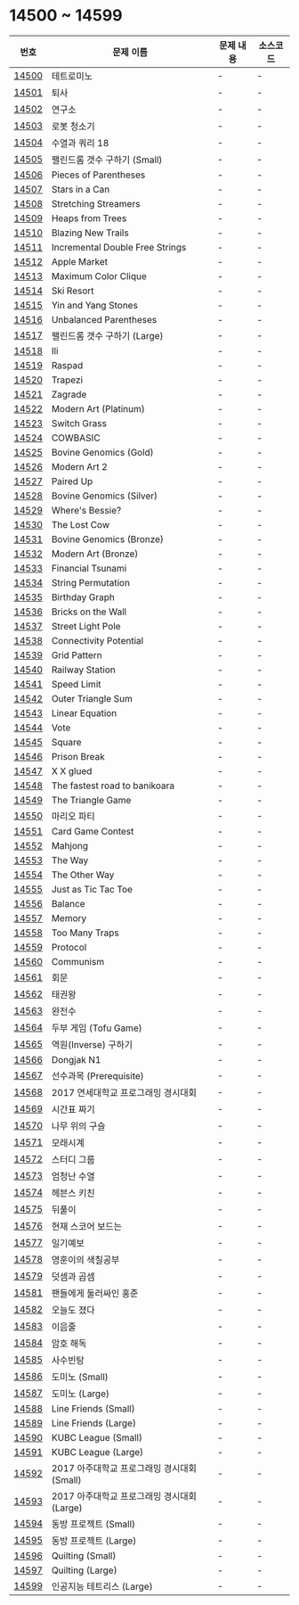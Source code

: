 # 14500 ~ 14599

번호 | 문제 이름 | 문제 내용 | 소스코드
--- | --- | --- | ---
[14500](https://www.acmicpc.net/problem/14500) | 테트로미노 | - | -
[14501](https://www.acmicpc.net/problem/14501) | 퇴사 | - | -
[14502](https://www.acmicpc.net/problem/14502) | 연구소 | - | -
[14503](https://www.acmicpc.net/problem/14503) | 로봇 청소기 | - | -
[14504](https://www.acmicpc.net/problem/14504) | 수열과 쿼리 18 | - | -
[14505](https://www.acmicpc.net/problem/14505) | 팰린드롬 갯수 구하기 (Small) | - | -
[14506](https://www.acmicpc.net/problem/14506) | Pieces of Parentheses | - | -
[14507](https://www.acmicpc.net/problem/14507) | Stars in a Can | - | -
[14508](https://www.acmicpc.net/problem/14508) | Stretching Streamers | - | -
[14509](https://www.acmicpc.net/problem/14509) | Heaps from Trees | - | -
[14510](https://www.acmicpc.net/problem/14510) | Blazing New Trails | - | -
[14511](https://www.acmicpc.net/problem/14511) | Incremental Double Free Strings | - | -
[14512](https://www.acmicpc.net/problem/14512) | Apple Market | - | -
[14513](https://www.acmicpc.net/problem/14513) | Maximum Color Clique | - | -
[14514](https://www.acmicpc.net/problem/14514) | Ski Resort | - | -
[14515](https://www.acmicpc.net/problem/14515) | Yin and Yang Stones | - | -
[14516](https://www.acmicpc.net/problem/14516) | Unbalanced Parentheses | - | -
[14517](https://www.acmicpc.net/problem/14517) | 팰린드롬 갯수 구하기 (Large) | - | -
[14518](https://www.acmicpc.net/problem/14518) | Ili | - | -
[14519](https://www.acmicpc.net/problem/14519) | Raspad | - | -
[14520](https://www.acmicpc.net/problem/14520) | Trapezi | - | -
[14521](https://www.acmicpc.net/problem/14521) | Zagrade | - | -
[14522](https://www.acmicpc.net/problem/14522) | Modern Art (Platinum) | - | -
[14523](https://www.acmicpc.net/problem/14523) | Switch Grass | - | -
[14524](https://www.acmicpc.net/problem/14524) | COWBASIC | - | -
[14525](https://www.acmicpc.net/problem/14525) | Bovine Genomics (Gold) | - | -
[14526](https://www.acmicpc.net/problem/14526) | Modern Art 2 | - | -
[14527](https://www.acmicpc.net/problem/14527) | Paired Up | - | -
[14528](https://www.acmicpc.net/problem/14528) | Bovine Genomics (Silver) | - | -
[14529](https://www.acmicpc.net/problem/14529) | Where's Bessie? | - | -
[14530](https://www.acmicpc.net/problem/14530) | The Lost Cow | - | -
[14531](https://www.acmicpc.net/problem/14531) | Bovine Genomics (Bronze) | - | -
[14532](https://www.acmicpc.net/problem/14532) | Modern Art (Bronze) | - | -
[14533](https://www.acmicpc.net/problem/14533) | Financial Tsunami | - | -
[14534](https://www.acmicpc.net/problem/14534) | String Permutation | - | -
[14535](https://www.acmicpc.net/problem/14535) | Birthday Graph | - | -
[14536](https://www.acmicpc.net/problem/14536) | Bricks on the Wall | - | -
[14537](https://www.acmicpc.net/problem/14537) | Street Light Pole | - | -
[14538](https://www.acmicpc.net/problem/14538) | Connectivity Potential | - | -
[14539](https://www.acmicpc.net/problem/14539) | Grid Pattern | - | -
[14540](https://www.acmicpc.net/problem/14540) | Railway Station | - | -
[14541](https://www.acmicpc.net/problem/14541) | Speed Limit | - | -
[14542](https://www.acmicpc.net/problem/14542) | Outer Triangle Sum | - | -
[14543](https://www.acmicpc.net/problem/14543) | Linear Equation | - | -
[14544](https://www.acmicpc.net/problem/14544) | Vote | - | -
[14545](https://www.acmicpc.net/problem/14545) | Square | - | -
[14546](https://www.acmicpc.net/problem/14546) | Prison Break | - | -
[14547](https://www.acmicpc.net/problem/14547) | X X glued | - | -
[14548](https://www.acmicpc.net/problem/14548) | The fastest road to banikoara | - | -
[14549](https://www.acmicpc.net/problem/14549) | The Triangle Game | - | -
[14550](https://www.acmicpc.net/problem/14550) | 마리오 파티 | - | -
[14551](https://www.acmicpc.net/problem/14551) | Card Game Contest | - | -
[14552](https://www.acmicpc.net/problem/14552) | Mahjong | - | -
[14553](https://www.acmicpc.net/problem/14553) | The Way | - | -
[14554](https://www.acmicpc.net/problem/14554) | The Other Way | - | -
[14555](https://www.acmicpc.net/problem/14555) | Just as Tic Tac Toe | - | -
[14556](https://www.acmicpc.net/problem/14556) | Balance | - | -
[14557](https://www.acmicpc.net/problem/14557) | Memory | - | -
[14558](https://www.acmicpc.net/problem/14558) | Too Many Traps | - | -
[14559](https://www.acmicpc.net/problem/14559) | Protocol | - | -
[14560](https://www.acmicpc.net/problem/14560) | Communism | - | -
[14561](https://www.acmicpc.net/problem/14561) | 회문 | - | -
[14562](https://www.acmicpc.net/problem/14562) | 태권왕 | - | -
[14563](https://www.acmicpc.net/problem/14563) | 완전수 | - | -
[14564](https://www.acmicpc.net/problem/14564) | 두부 게임 (Tofu Game) | - | -
[14565](https://www.acmicpc.net/problem/14565) | 역원(Inverse) 구하기 | - | -
[14566](https://www.acmicpc.net/problem/14566) | Dongjak N1 | - | -
[14567](https://www.acmicpc.net/problem/14567) | 선수과목 (Prerequisite) | - | -
[14568](https://www.acmicpc.net/problem/14568) | 2017 연세대학교 프로그래밍 경시대회 | - | -
[14569](https://www.acmicpc.net/problem/14569) | 시간표 짜기 | - | -
[14570](https://www.acmicpc.net/problem/14570) | 나무 위의 구슬 | - | -
[14571](https://www.acmicpc.net/problem/14571) | 모래시계 | - | -
[14572](https://www.acmicpc.net/problem/14572) | 스터디 그룹 | - | -
[14573](https://www.acmicpc.net/problem/14573) | 엄청난 수열 | - | -
[14574](https://www.acmicpc.net/problem/14574) | 헤븐스 키친 | - | -
[14575](https://www.acmicpc.net/problem/14575) | 뒤풀이 | - | -
[14576](https://www.acmicpc.net/problem/14576) | 현재 스코어 보드는 | - | -
[14577](https://www.acmicpc.net/problem/14577) | 일기예보 | - | -
[14578](https://www.acmicpc.net/problem/14578) | 영훈이의 색칠공부 | - | -
[14579](https://www.acmicpc.net/problem/14579) | 덧셈과 곱셈 | - | -
[14581](https://www.acmicpc.net/problem/14581) | 팬들에게 둘러싸인 홍준 | - | -
[14582](https://www.acmicpc.net/problem/14582) | 오늘도 졌다 | - | -
[14583](https://www.acmicpc.net/problem/14583) | 이음줄 | - | -
[14584](https://www.acmicpc.net/problem/14584) | 암호 해독 | - | -
[14585](https://www.acmicpc.net/problem/14585) | 사수빈탕 | - | -
[14586](https://www.acmicpc.net/problem/14586) | 도미노 (Small) | - | -
[14587](https://www.acmicpc.net/problem/14587) | 도미노 (Large) | - | -
[14588](https://www.acmicpc.net/problem/14588) | Line Friends (Small) | - | -
[14589](https://www.acmicpc.net/problem/14589) | Line Friends (Large) | - | -
[14590](https://www.acmicpc.net/problem/14590) | KUBC League (Small) | - | -
[14591](https://www.acmicpc.net/problem/14591) | KUBC League (Large) | - | -
[14592](https://www.acmicpc.net/problem/14592) | 2017 아주대학교 프로그래밍 경시대회 (Small) | - | -
[14593](https://www.acmicpc.net/problem/14593) | 2017 아주대학교 프로그래밍 경시대회 (Large) | - | -
[14594](https://www.acmicpc.net/problem/14594) | 동방 프로젝트 (Small) | - | -
[14595](https://www.acmicpc.net/problem/14595) | 동방 프로젝트 (Large) | - | -
[14596](https://www.acmicpc.net/problem/14596) | Quilting (Small) | - | -
[14597](https://www.acmicpc.net/problem/14597) | Quilting (Large) | - | -
[14599](https://www.acmicpc.net/problem/14599) | 인공지능 테트리스 (Large) | - | -

